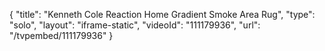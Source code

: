 {
    "title": "Kenneth Cole Reaction Home Gradient Smoke Area Rug",
    "type": "solo",
    "layout": "iframe-static",
    "videoId": "111179936",
    "url": "\/tvpembed\/111179936"
}